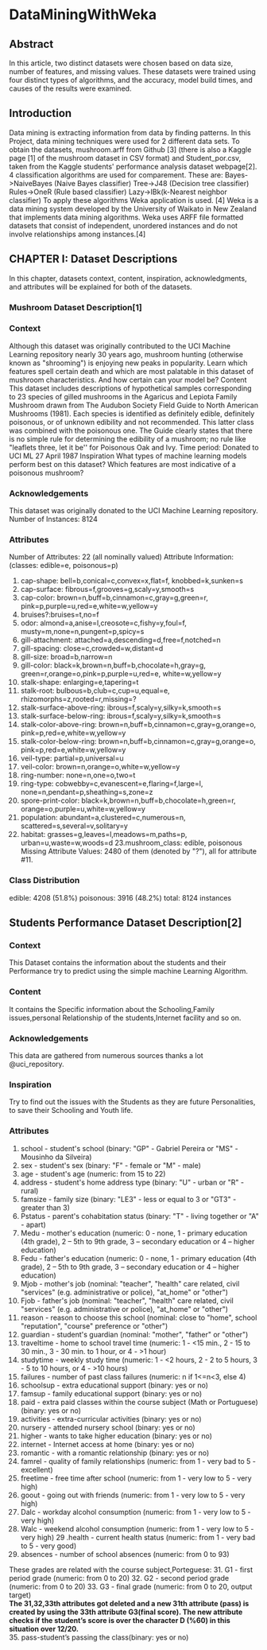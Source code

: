 # DataMiningWithWeka

## Abstract
In this article, two distinct datasets were chosen based on data size, number of features, and missing values.
These datasets were trained using four distinct types of algorithms, and the accuracy, model build times, and causes of the results were examined.

## Introduction
Data mining is extracting information from data by finding patterns.
In this Project, data mining techniques were used for 2 different data sets.
To obtain the datasets, mushroom.arff from Github [3] (there is also a Kaggle page [1] of the mushroom dataset in CSV format) and Student_por.csv,
taken from the Kaggle students' performance analysis dataset webpage[2].
4 classification algorithms are used for comparement. These are:
Bayes->NaiveBayes (Naive Bayes classifier)
 Tree->J48 (Decision tree classifier)
 Rules->OneR (Rule based classifier)
 Lazy->IBk(k-Nearest neighbor classifier)
To apply these algorithms Weka application is used. [4]
Weka is a data mining system developed by the University of Waikato in New Zealand that implements data mining algorithms.
Weka uses ARFF file formatted datasets that consist of independent, unordered instances and do not involve relationships among instances.[4]

## CHAPTER I: Dataset Descriptions
In this chapter, datasets context, content, inspiration, acknowledgments, and attributes will be explained for both of the datasets.
### Mushroom Dataset Description[1]
### Context
Although this dataset was originally contributed to the UCI Machine Learning repository nearly 30 years ago, mushroom hunting (otherwise known as "shrooming") is enjoying new peaks in popularity. Learn which features spell certain death and which are most palatable in this dataset of mushroom characteristics. And how certain can your model be?
Content
This dataset includes descriptions of hypothetical samples corresponding to 23 species of gilled mushrooms in the Agaricus and Lepiota Family Mushroom drawn from The Audubon Society Field Guide to North American Mushrooms (1981). Each species is identified as definitely edible, definitely poisonous, or of unknown edibility and not recommended. This latter class was combined with the poisonous one. The Guide clearly states that there is no simple rule for determining the edibility of a mushroom; no rule like "leaflets three, let it be'' for Poisonous Oak and Ivy.
Time period: Donated to UCI ML 27 April 1987
Inspiration
What types of machine learning models perform best on this dataset?
Which features are most indicative of a poisonous mushroom?

### Acknowledgements
This dataset was originally donated to the UCI Machine Learning repository. 
Number of Instances: 8124
### Attributes
 Number of Attributes: 22 (all nominally valued)
Attribute Information: (classes: edible=e, poisonous=p)
1. cap-shape: bell=b,conical=c,convex=x,flat=f, knobbed=k,sunken=s
2. cap-surface: fibrous=f,grooves=g,scaly=y,smooth=s
3. cap-color: brown=n,buff=b,cinnamon=c,gray=g,green=r,
pink=p,purple=u,red=e,white=w,yellow=y
4. bruises?:bruises=t,no=f
5. odor: almond=a,anise=l,creosote=c,fishy=y,foul=f,
musty=m,none=n,pungent=p,spicy=s
6. gill-attachment: attached=a,descending=d,free=f,notched=n
7. gill-spacing: close=c,crowded=w,distant=d
8. gill-size: broad=b,narrow=n
9. gill-color: black=k,brown=n,buff=b,chocolate=h,gray=g,
green=r,orange=o,pink=p,purple=u,red=e,
white=w,yellow=y
10. stalk-shape: enlarging=e,tapering=t
11. stalk-root: bulbous=b,club=c,cup=u,equal=e,
rhizomorphs=z,rooted=r,missing=?
12. stalk-surface-above-ring: ibrous=f,scaly=y,silky=k,smooth=s
13. stalk-surface-below-ring: ibrous=f,scaly=y,silky=k,smooth=s
14. stalk-color-above-ring:   brown=n,buff=b,cinnamon=c,gray=g,orange=o, pink=p,red=e,white=w,yellow=y
15. stalk-color-below-ring:   brown=n,buff=b,cinnamon=c,gray=g,orange=o,
pink=p,red=e,white=w,yellow=y
16. veil-type: partial=p,universal=u
17. veil-color: brown=n,orange=o,white=w,yellow=y
18. ring-number: none=n,one=o,two=t
19. ring-type: cobwebby=c,evanescent=e,flaring=f,large=l,
none=n,pendant=p,sheathing=s,zone=z
20. spore-print-color: black=k,brown=n,buff=b,chocolate=h,green=r,
orange=o,purple=u,white=w,yellow=y
21. population: abundant=a,clustered=c,numerous=n,
scattered=s,several=v,solitary=y
22. habitat: grasses=g,leaves=l,meadows=m,paths=p,
urban=u,waste=w,woods=d
23.mushroom_class: edible, poisonous
Missing Attribute Values: 2480 of them (denoted by "?"), all for attribute #11.
### Class Distribution
edible: 4208 (51.8%)
poisonous: 3916 (48.2%)
total: 8124 instances

## Students Performance Dataset Description[2]
### Context
This Dataset contains the information about the students and their Performance try to predict using the simple machine Learning Algorithm.
### Content
It contains the Specific information about the Schooling,Family issues,personal Relationship of the students,Internet facility and so on.
### Acknowledgements
This data are gathered from numerous sources thanks a lot @uci_repository.
### Inspiration
Try to find out the issues with the Students as they are future Personalities, to save their Schooling and Youth life.
### Attributes
1. school - student's school (binary: "GP" - Gabriel Pereira or "MS" - Mousinho da Silveira)
2. sex - student's sex (binary: "F" - female or "M" - male)
3. age - student's age (numeric: from 15 to 22)
4. address - student's home address type (binary: "U" - urban or "R" - rural)
5. famsize - family size (binary: "LE3" - less or equal to 3 or "GT3" - greater than 3)
6. Pstatus - parent's cohabitation status (binary: "T" - living together or "A" - apart)
7. Medu - mother's education (numeric: 0 - none,  1 - primary education (4th grade), 2 – 5th to 9th grade, 3 – secondary education or 4 – higher education)
8. Fedu - father's education (numeric: 0 - none,  1 - primary education (4th grade), 2 – 5th to 9th grade, 3 – secondary education or 4 – higher education)
9. Mjob - mother's job (nominal: "teacher", "health" care related, civil "services" (e.g. administrative or police), "at_home" or "other")
10. Fjob - father's job (nominal: "teacher", "health" care related, civil "services" (e.g. administrative or police), "at_home" or "other")
11. reason - reason to choose this school (nominal: close to "home", school "reputation", "course" preference or "other")
12. guardian - student's guardian (nominal: "mother", "father" or "other")
13. traveltime - home to school travel time (numeric: 1 - <15 min., 2 - 15 to 30 min., 3 - 30 min. to 1 hour, or 4 - >1 hour)
14. studytime - weekly study time (numeric: 1 - <2 hours, 2 - 2 to 5 hours, 3 - 5 to 10 hours, or 4 - >10 hours)
15. failures - number of past class failures (numeric: n if 1<=n<3, else 4)
16. schoolsup - extra educational support (binary: yes or no)
17. famsup - family educational support (binary: yes or no)
18. paid - extra paid classes within the course subject (Math or Portuguese) (binary: yes or no)
19. activities - extra-curricular activities (binary: yes or no)
20. nursery - attended nursery school (binary: yes or no)
21. higher - wants to take higher education (binary: yes or no)
22. internet - Internet access at home (binary: yes or no)
23. romantic - with a romantic relationship (binary: yes or no)
24. famrel - quality of family relationships (numeric: from 1 - very bad to 5 - excellent)
25. freetime - free time after school (numeric: from 1 - very low to 5 - very high)
26. goout - going out with friends (numeric: from 1 - very low to 5 - very high)
27. Dalc - workday alcohol consumption (numeric: from 1 - very low to 5 - very high)
28. Walc - weekend alcohol consumption (numeric: from 1 - very low to 5 - very high)
29 .health - current health status (numeric: from 1 - very bad to 5 - very good)
30. absences - number of school absences (numeric: from 0 to 93)

These grades are related with the course subject,Porteguese:
31. G1 - first period grade (numeric: from 0 to 20)
32. G2 - second period grade (numeric: from 0 to 20)
33. G3 - final grade (numeric: from 0 to 20, output target)
</br> **The 31,32,33th attributes got deleted and a new 31th attribute (pass) is created by using the 33th attribute G3(final score).
The new attribute checks if the student’s score is over the character D (%60) in this situation over 12/20.** </br>
35. pass-student’s passing the class(binary: yes or no)
